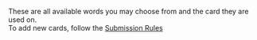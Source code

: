 These are all available words you may choose from and the card they are used on.  
To add new cards, follow the [Submission Rules]()
